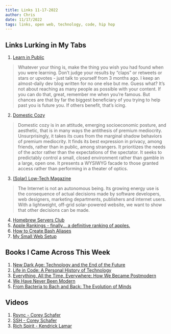 ```yaml
---
title: Links 11-17-2022
author: Chris
date: 11/17/2022
tags: links, open web, technology, code, hip hop
---
```


## Links Lurking in My Tabs

1. [Learn in Public](https://www.swyx.io/learn-in-public/)

> Whatever your thing is, make the thing you wish you had found when you were learning. Don’t judge your results by “claps” or retweets or stars or upvotes - just talk to yourself from 3 months ago. I keep an almost-daily dev blog written for no one else but me. Guess what? It’s not about reaching as many people as possible with your content. If you can do that, great, remember me when you’re famous. But chances are that by far the biggest beneficiary of you trying to help past you is future you. If others benefit, that’s icing.

2. [Domestic Cozy](https://www.ribbonfarm.com/series/domestic-cozy/)

> Domestic cozy is in an attitude, emerging socioeconomic posture, and aesthetic, that is in many ways the antithesis of premium mediocrity. Unsurprisingly, it takes its cues from the marginal shadow behaviors of premium mediocrity. It finds its best expression in privacy, among friends, rather than in public, among strangers. It prioritizes the needs of the actor rather than the expectations of the spectator. It seeks to predictably control a small, closed environment rather than gamble in a large, open one. It presents a WYSIWYG facade to those granted access rather than performing in a theater of optics.

3. [(Solar) Low-Tech Magazine](https://solar.lowtechmagazine.com/about.html#hardware)

>The Internet is not an autonomous being. Its growing energy use is the consequence of actual decisions made by software developers, web designers, marketing departments, publishers and internet users. With a lightweight, off-grid solar-powered website, we want to show that other decisions can be made.


4. [Homebrew Servers Club](https://homebrewserver.club/low-tech-website-howto.html)
5. [Apple Rankings - finally... a definitive ranking of apples.](https://applerankings.com)
6. [How to Create Bash Aliases](https://linuxize.com/post/how-to-create-bash-aliases/)
7. [My Small Web Setup](https://vandenbran.de/post/2022-05-10-smol-web-lean-hosting/)

## Books I Came Across This Week

1. [New Dark Age: Technology and the End of the Future](https://www.amazon.com/New-Dark-Age-Technology-Future-ebook/dp/B076NR24RZ/ref=sr_1_1?keywords=9781786635471&linkCode=qs&qid=1668542579&s=books&sr=1-1)
2. [Life in Code: A Personal History of Technology](https://www.amazon.com/Life-Code-Personal-History-Technology-ebook/dp/B01N4P12XJ/ref=sr_1_1?keywords=9780374711412&linkCode=qs&qid=1668542434&s=books&sr=1-1)
3. [Everything, All the Time, Everywhere: How We Became Postmodern](https://www.amazon.com/Everything-All-Time-Everywhere-Postmodern-ebook/dp/B08V5F6V5H/ref=tmm_kin_swatch_0?_encoding=UTF8&qid=&sr=)
4. [We Have Never Been Modern](https://www.amazon.com/We-Have-Never-Been-Modern/dp/0674948394/ref=sr_1_1?crid=15OG65TW087AK&keywords=latour+we+have+never+been+modern&qid=1668542794&s=books&sprefix=latour+we+have+never+been+moder%2Cstripbooks%2C84&sr=1-1)
5. [From Bacteria to Bach and Back: The Evolution of Minds](https://www.amazon.com/Bacteria-Bach-Back-Evolution-Minds-ebook/dp/B01HDSU2KY/ref=sr_1_1?crid=PP0G561ISSFL&keywords=dennett+bach&qid=1668542767&s=books&sprefix=dennet+bach%2Cstripbooks%2C81&sr=1-1) 

## Videos

1. [Rsync - Corey Schafer](https://www.youtube.com/watch?v=qE77MbDnljA)
2. [SSH - Corey Schafer](https://www.youtube.com/watch?v=vpk_1gldOAE)
3. [Rich Spirit - Kendrick Lamar](https://www.youtube.com/watch?v=toBTPGfurLc)
